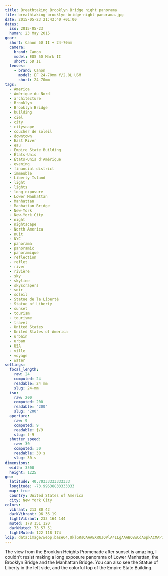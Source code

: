 ```yaml
---
title: Breathtaking Brooklyn Bridge night panorama
file: breathtaking-brooklyn-bridge-night-panorama.jpg
date: 2015-05-23 21:43:40 +01:00
dates:
  iso: 2015-05-23
  human: 23 May 2015
gear:
  short: Canon 5D II + 24-70mm
  camera:
    brand: Canon
    model: EOS 5D Mark II
    short: 5D II
  lenses:
    - brand: Canon
      model: EF 24-70mm f/2.8L USM
      short: 24-70mm
tags:
  - America
  - Amérique du Nord
  - architecture
  - Brooklyn
  - Brooklyn Bridge
  - building
  - ciel
  - city
  - cityscape
  - coucher de soleil
  - downtown
  - East River
  - eau
  - Empire State Building
  - États-Unis
  - États-Unis d'Amérique
  - evening
  - financial district
  - immeuble
  - Liberty Island
  - light
  - lights
  - long exposure
  - Lower Manhattan
  - Manhattan
  - Manhattan Bridge
  - New-York
  - New-York City
  - night
  - nightscape
  - North America
  - nuit
  - NYC
  - panorama
  - panoramic
  - panoramique
  - reflection
  - reflet
  - river
  - rivière
  - sky
  - skyline
  - skyscrapers
  - soir
  - soleil
  - Statue de la Liberté
  - Statue of Liberty
  - sunset
  - tourism
  - tourisme
  - travel
  - United States
  - United States of America
  - urbain
  - urban
  - USA
  - ville
  - voyage
  - water
settings:
  focal_length:
    raw: 24
    computed: 24
    readable: 24 mm
    slug: 24-mm
  iso:
    raw: 200
    computed: 200
    readable: "200"
    slug: "200"
  aperture:
    raw: 9
    computed: 9
    readable: ƒ/9
    slug: f-9
  shutter_speed:
    raw: 30
    computed: 30
    readable: 30 s
    slug: 30-s
dimensions:
  width: 3500
  height: 1225
geo:
  latitude: 40.70333333333333
  longitude: -73.99638833333333
  map: true
  country: United States of America
  city: New York City
colors:
  vibrant: 213 80 42
  darkVibrant: 96 36 19
  lightVibrant: 233 164 144
  muted: 178 151 120
  darkMuted: 73 57 51
  lightMuted: 122 118 174
lqip: data:image/webp;base64,UklGRsQAAABXRUJQVlA4ILgAAABQBwCdASpkACMAP3GkxFm0ticjrzgLosAuCWcAzjg2sDOzqdC7t9z8VvEwlzSLNqB/nBu6lfpUgQyDN78B2dDV+COAAP7s1SJtN+DS+uvjx664WXFKiu0f8Xb+IRTS7PAbN9VSDfWTaMHdvM3LLd3rVfZsYgwIMtrfCsAv8MG4XKoORk+c+4PylilWMZ0D8DAcZNZLsH7NnHKvp653q8NOWT0SU6cSjF/UCi/fsY0MgHeLCqf1lsAA
---
```


The view from the Brooklyn Heights Promenade after sunset is amazing, I couldn't resist making a long exposure panorama of Lower Manhattan, the Brooklyn Bridge and the Manhattan Bridge. You can also see the Statue of Liberty in the left side, and the colorful top of the Empire State Building.
